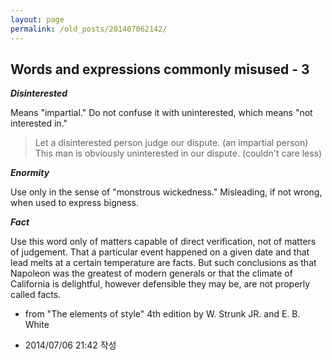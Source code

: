 ```yaml
---
layout: page
permalink: /old_posts/201407062142/
---
```


## Words and expressions commonly misused - 3

<strong><em>Disinterested</em></strong>

Means "impartial." Do not confuse it with uninterested, which means "not interested in."

<blockquote>Let a disinterested person judge our dispute. (an impartial person)<br/>This man is obviously uninterested in our dispute. (couldn't care less)</blockquote>

<strong><em>Enormity</em></strong>

Use only in the sense of "monstrous wickedness." Misleading, if not wrong, when used to express bigness.

<strong><em>Fact</em></strong>

Use this word only of matters capable of direct verification, not of matters of judgement. That a particular event happened on a given date and that lead melts at a certain temperature are facts. But such conclusions as that Napoleon was the greatest of modern generals or that the climate of California is delightful, however defensible they may be, are not properly called facts.

- from "The elements of style" 4th edition by W. Strunk JR. and E. B. White
       


- 2014/07/06 21:42 작성